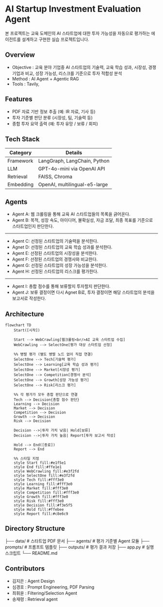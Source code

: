 ﻿# AI Startup Investment Evaluation Agent
본 프로젝트는 교육 도메인의 AI 스타트업에 대한 투자 가능성을 자동으로 평가하는 에이전트를 설계하고 구현한 실습 프로젝트입니다.

## Overview

- Objective : 교육 분야 기업중 AI 스타트업의 기술력, 교육 학습 성과, 시장성, 경쟁 기업과 비교, 성장 가능성, 리스크를 기준으로 투자 적합성 분석
- Method : AI Agent + Agentic RAG 
- Tools : Tavily, 

## Features

- PDF 자료 기반 정보 추출 (예: IR 자료, 기사 등)
- 투자 기준별 판단 분류 (시장성, 팀, 기술력 등)
- 종합 투자 요약 출력 (예: 투자 유망 / 보류 / 회피)

## Tech Stack 

| Category   | Details                      |
|------------|------------------------------|
| Framework  | LangGraph, LangChain, Python |
| LLM        | GPT-4o-mini via OpenAI API   |
| Retrieval  | FAISS, Chroma                |
| Embedding  | OpenAI, multilingual-e5-large|

## Agents
 
- Agent A: 웹 크롤링을 통해 교육 AI 스타트업들의 목록을 긁어온다.
- Agent B: 목적, 성장 속도, 아이디어, 불확실성, 자금 조달, 최종 목표를 기준으로 스타트업인지 판단한다.
-------------------------------------------------
- Agent C: 선정된 스타트업의 기술력을 분석한다.
- Agnet D: 선정된 스타트업의 교육 학습 성과를 분석한다.
- Agent E: 선정된 스타트업의 시장성을 분석한다.
- Agent F: 선정된 스타트업의 경쟁사와 비교한다.
- Agent G: 선정된 스타트업의 성장 가능성을 분석한다.
- Agent H: 선정된 스타트업의 리스크를 평가한다.
--------------------------------------------------
- Agent I: 총합 점수를 통해 보류할지 투자할지 판단한다.
- Agent J: 보류 결정이면 다시 Agnet B로, 투자 결정이면 해당 스타트업의 분석을 보고서로 작성한다.

## Architecture
```mermaid
flowchart TD
    Start([시작])

    Start --> WebCrawling[웹크롤링<br/>AI 교육 스타트업 수집]
    WebCrawling --> SelectOne[평가 대상 스타트업 선정]

    %% 병렬 평가 (별도 병렬 노드 없이 직접 연결)
    SelectOne --> Tech[기술력 평가]
    SelectOne --> Learning[교육 학습 성과 평가]
    SelectOne --> Market[시장성 평가]
    SelectOne --> Competition[경쟁사 분석]
    SelectOne --> Growth[성장 가능성 평가]
    SelectOne --> Risk[리스크 평가]

    %% 각 평가가 모두 총합 판단으로 연결
    Tech --> Decision{총합 점수 판단}
    Learning --> Decision
    Market --> Decision
    Competition --> Decision
    Growth --> Decision
    Risk --> Decision

    Decision -->|투자 가치 낮음| Hold[보류]
    Decision -->|투자 가치 높음| Report[투자 보고서 작성]

    Hold --> End([종료])
    Report --> End

    %% 스타일 지정
    style Start fill:#e1f5e1
    style End fill:#ffe1e1
    style WebCrawling fill:#e3f2fd
    style SelectOne fill:#e3f2fd
    style Tech fill:#fff3e0
    style Learning fill:#fff3e0
    style Market fill:#fff3e0
    style Competition fill:#fff3e0
    style Growth fill:#fff3e0
    style Risk fill:#fff3e0
    style Decision fill:#f3e5f5
    style Hold fill:#ffebee
    style Report fill:#c8e6c9
```

## Directory Structure
├── data/                  # 스타트업 PDF 문서
├── agents/                # 평가 기준별 Agent 모듈
├── prompts/               # 프롬프트 템플릿
├── outputs/               # 평가 결과 저장
├── app.py                 # 실행 스크립트
└── README.md

## Contributors 
- 김지은 : Agent Design 
- 심경호 : Prompt Engineering, PDF Parsing
- 최휘윤 : Filtering/Selection Agent
- 송재령 : Retrieval agent

